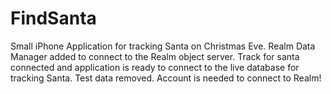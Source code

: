 # FindSanta
Small iPhone Application for tracking Santa on Christmas Eve. 
Realm Data Manager added to connect to the Realm object server. 
Track for santa connected and application is ready to connect to the live database for tracking Santa.
Test data removed.
Account is needed to connect to Realm!
